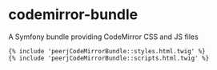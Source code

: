 # codemirror-bundle

A Symfony bundle providing CodeMirror CSS and JS files

```
{% include 'peerjCodeMirrorBundle::styles.html.twig' %}
{% include 'peerjCodeMirrorBundle::scripts.html.twig' %}
```
